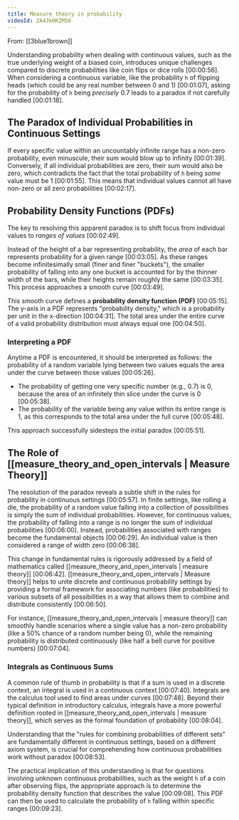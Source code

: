 ```yaml
---
title: Measure theory in probability
videoId: ZA4JkHKZM50
---
```


From: [[3blue1brown]] <br/> 

Understanding probability when dealing with continuous values, such as the true underlying weight of a biased coin, introduces unique challenges compared to discrete probabilities like coin flips or dice rolls <a class="yt-timestamp" data-t="00:00:56">[00:00:56]</a>. When considering a continuous variable, like the probability `h` of flipping heads (which could be any real number between 0 and 1) <a class="yt-timestamp" data-t="00:01:07">[00:01:07]</a>, asking for the probability of `h` being *precisely* 0.7 leads to a paradox if not carefully handled <a class="yt-timestamp" data-t="00:01:18">[00:01:18]</a>.

## The Paradox of Individual Probabilities in Continuous Settings

If every specific value within an uncountably infinite range has a non-zero probability, even minuscule, their sum would blow up to infinity <a class="yt-timestamp" data-t="00:01:39">[00:01:39]</a>. Conversely, if all individual probabilities are zero, their sum would also be zero, which contradicts the fact that the total probability of `h` being *some* value must be 1 <a class="yt-timestamp" data-t="00:01:55">[00:01:55]</a>. This means that individual values cannot all have non-zero or all zero probabilities <a class="yt-timestamp" data-t="00:02:17">[00:02:17]</a>.

## Probability Density Functions (PDFs)

The key to resolving this apparent paradox is to shift focus from individual values to *ranges of values* <a class="yt-timestamp" data-t="00:02:49">[00:02:49]</a>.

Instead of the height of a bar representing probability, the *area* of each bar represents probability for a given range <a class="yt-timestamp" data-t="00:03:05">[00:03:05]</a>. As these ranges become infinitesimally small (finer and finer "buckets"), the smaller probability of falling into any one bucket is accounted for by the thinner width of the bars, while their heights remain roughly the same <a class="yt-timestamp" data-t="00:03:35">[00:03:35]</a>. This process approaches a smooth curve <a class="yt-timestamp" data-t="00:03:49">[00:03:49]</a>.

This smooth curve defines a **probability density function (PDF)** <a class="yt-timestamp" data-t="00:05:15">[00:05:15]</a>. The y-axis in a PDF represents "probability density," which is a probability per unit in the x-direction <a class="yt-timestamp" data-t="00:04:31">[00:04:31]</a>. The total area under the entire curve of a valid probability distribution must always equal one <a class="yt-timestamp" data-t="00:04:50">[00:04:50]</a>.

### Interpreting a PDF

Anytime a PDF is encountered, it should be interpreted as follows: the probability of a random variable lying between two values equals the area under the curve between those values <a class="yt-timestamp" data-t="00:05:26">[00:05:26]</a>.
*   The probability of getting one very specific number (e.g., 0.7) is 0, because the area of an infinitely thin slice under the curve is 0 <a class="yt-timestamp" data-t="00:05:38">[00:05:38]</a>.
*   The probability of the variable being any value within its entire range is 1, as this corresponds to the total area under the full curve <a class="yt-timestamp" data-t="00:05:48">[00:05:48]</a>.

This approach successfully sidesteps the initial paradox <a class="yt-timestamp" data-t="00:05:51">[00:05:51]</a>.

## The Role of [[measure_theory_and_open_intervals | Measure Theory]]

The resolution of the paradox reveals a subtle shift in the rules for probability in continuous settings <a class="yt-timestamp" data-t="00:05:57">[00:05:57]</a>. In finite settings, like rolling a die, the probability of a random value falling into a collection of possibilities is simply the sum of individual probabilities. However, for continuous values, the probability of falling into a range is no longer the sum of individual probabilities <a class="yt-timestamp" data-t="00:06:00">[00:06:00]</a>. Instead, probabilities associated with ranges become the fundamental objects <a class="yt-timestamp" data-t="00:06:29">[00:06:29]</a>. An individual value is then considered a range of width zero <a class="yt-timestamp" data-t="00:06:38">[00:06:38]</a>.

This change in fundamental rules is rigorously addressed by a field of mathematics called [[measure_theory_and_open_intervals | measure theory]] <a class="yt-timestamp" data-t="00:06:42">[00:06:42]</a>. [[measure_theory_and_open_intervals | Measure theory]] helps to unite discrete and continuous probability settings by providing a formal framework for associating numbers (like probabilities) to various subsets of all possibilities in a way that allows them to combine and distribute consistently <a class="yt-timestamp" data-t="00:06:50">[00:06:50]</a>.

For instance, [[measure_theory_and_open_intervals | measure theory]] can smoothly handle scenarios where a single value has a non-zero probability (like a 50% chance of a random number being 0), while the remaining probability is distributed continuously (like half a bell curve for positive numbers) <a class="yt-timestamp" data-t="00:07:04">[00:07:04]</a>.

### Integrals as Continuous Sums

A common rule of thumb in probability is that if a sum is used in a discrete context, an integral is used in a continuous context <a class="yt-timestamp" data-t="00:07:40">[00:07:40]</a>. Integrals are the calculus tool used to find areas under curves <a class="yt-timestamp" data-t="00:07:48">[00:07:48]</a>. Beyond their typical definition in introductory calculus, integrals have a more powerful definition rooted in [[measure_theory_and_open_intervals | measure theory]], which serves as the formal foundation of probability <a class="yt-timestamp" data-t="00:08:04">[00:08:04]</a>.

Understanding that the "rules for combining probabilities of different sets" are fundamentally different in continuous settings, based on a different axiom system, is crucial for comprehending how continuous probabilities work without paradox <a class="yt-timestamp" data-t="00:08:53">[00:08:53]</a>.

The practical implication of this understanding is that for questions involving unknown continuous probabilities, such as the weight `h` of a coin after observing flips, the appropriate approach is to determine the probability density function that describes the value <a class="yt-timestamp" data-t="00:09:08">[00:09:08]</a>. This PDF can then be used to calculate the probability of `h` falling within specific ranges <a class="yt-timestamp" data-t="00:09:23">[00:09:23]</a>.